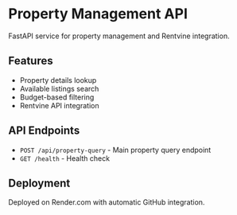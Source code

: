 # Property Management API

FastAPI service for property management and Rentvine integration.

## Features
- Property details lookup
- Available listings search
- Budget-based filtering
- Rentvine API integration

## API Endpoints
- `POST /api/property-query` - Main property query endpoint
- `GET /health` - Health check

## Deployment
Deployed on Render.com with automatic GitHub integration.